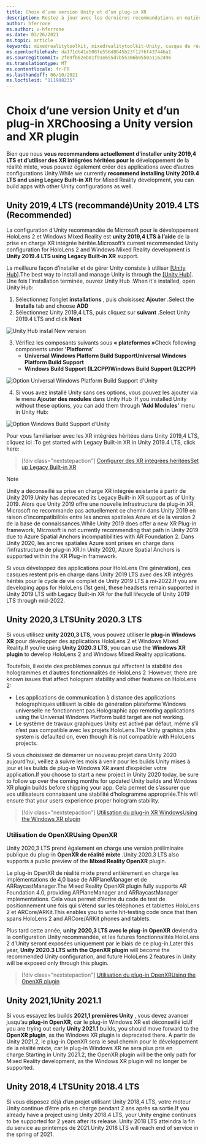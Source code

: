 ```yaml
---
title: Choix d’une version Unity et d’un plug-in XR
description: Restez à jour avec les dernières recommandations en matière de plug-in Unity et XR pour le développement d’applications HoloLens.
author: hferrone
ms.author: v-hferrone
ms.date: 03/26/2021
ms.topic: article
keywords: mixedrealitytoolkit, mixedrealitytoolkit-Unity, casque de réalité mixte, casque Windows Mixed Reality, casque de réalité virtuelle, Unity
ms.openlocfilehash: da171db41e508fe556d8645b23f12f6f437446a1
ms.sourcegitcommit: 2f69fb62eb81f91e655d7b55306b0550a1162496
ms.translationtype: MT
ms.contentlocale: fr-FR
ms.lasthandoff: 06/10/2021
ms.locfileid: "111908235"
---
```

# <a name="choosing-a-unity-version-and-xr-plugin"></a><span data-ttu-id="d682d-104">Choix d’une version Unity et d’un plug-in XR</span><span class="sxs-lookup"><span data-stu-id="d682d-104">Choosing a Unity version and XR plugin</span></span>

<span data-ttu-id="d682d-105">Bien que nous **vous recommandons actuellement d’installer unity 2019,4 LTS et d’utiliser des XR intégrées héritées pour le** développement de la réalité mixte, vous pouvez également créer des applications avec d’autres configurations Unity.</span><span class="sxs-lookup"><span data-stu-id="d682d-105">While we currently **recommend installing Unity 2019.4 LTS and using Legacy Built-in XR** for Mixed Reality development, you can build apps with other Unity configurations as well.</span></span>

## <a name="unity-20194-lts-recommended"></a><span data-ttu-id="d682d-106">Unity 2019,4 LTS (recommandé)</span><span class="sxs-lookup"><span data-stu-id="d682d-106">Unity 2019.4 LTS (Recommended)</span></span>

<span data-ttu-id="d682d-107">La configuration d’Unity recommandée de Microsoft pour le développement HoloLens 2 et Windows Mixed Reality est **unity 2019,4 LTS à l’aide** de la prise en charge XR intégrée héritée.</span><span class="sxs-lookup"><span data-stu-id="d682d-107">Microsoft’s current recommended Unity configuration for HoloLens 2 and Windows Mixed Reality development is **Unity 2019.4 LTS using Legacy Built-in XR** support.</span></span>

<span data-ttu-id="d682d-108">La meilleure façon d’installer et de gérer Unity consiste à utiliser <a href="https://unity3d.com/get-unity/download" target="_blank">[Unity Hub]</a>.</span><span class="sxs-lookup"><span data-stu-id="d682d-108">The best way to install and manage Unity is through the <a href="https://unity3d.com/get-unity/download" target="_blank">[Unity Hub]</a>.</span></span> <span data-ttu-id="d682d-109">Une fois l’installation terminée, ouvrez Unity Hub :</span><span class="sxs-lookup"><span data-stu-id="d682d-109">When it's installed, open Unity Hub:</span></span>

1. <span data-ttu-id="d682d-110">Sélectionnez l’onglet **installations** , puis choisissez **Ajouter** .</span><span class="sxs-lookup"><span data-stu-id="d682d-110">Select the **Installs** tab and choose **ADD**</span></span>
2. <span data-ttu-id="d682d-111">Sélectionnez Unity 2019,4 LTS, puis cliquez sur **suivant** .</span><span class="sxs-lookup"><span data-stu-id="d682d-111">Select Unity 2019.4 LTS and click **Next**</span></span>

![Unity Hub instal New version](images/unity-hub-img-01.png)

3. <span data-ttu-id="d682d-113">Vérifiez les composants suivants sous **« plateformes »**</span><span class="sxs-lookup"><span data-stu-id="d682d-113">Check following components under **'Platforms'**</span></span>
    * <span data-ttu-id="d682d-114">**Universal Windows Platform Build Support**</span><span class="sxs-lookup"><span data-stu-id="d682d-114">**Universal Windows Platform Build Support**</span></span> 
    * <span data-ttu-id="d682d-115">**Windows Build Support (IL2CPP)**</span><span class="sxs-lookup"><span data-stu-id="d682d-115">**Windows Build Support (IL2CPP)**</span></span>

![Option Universal Windows Platform Build Support d’Unity](../images/Unity_Install_Option_UWP.png)

4. <span data-ttu-id="d682d-117">Si vous avez installé Unity sans ces options, vous pouvez les ajouter via le menu **Ajouter des modules** dans Unity Hub :</span><span class="sxs-lookup"><span data-stu-id="d682d-117">If you installed Unity without these options, you can add them through **'Add Modules'** menu in Unity Hub:</span></span>

![Option Windows Build Support d’Unity](../images/Unity_Install_Option_UWP2.png)

<span data-ttu-id="d682d-119">Pour vous familiariser avec les XR intégrées héritées dans Unity 2019,4 LTS, cliquez ici :</span><span class="sxs-lookup"><span data-stu-id="d682d-119">To get started with Legacy Built-in XR in Unity 2019.4 LTS, click here:</span></span>

> [!div class="nextstepaction"]
> [<span data-ttu-id="d682d-120">Configurer des XR intégrées héritées</span><span class="sxs-lookup"><span data-stu-id="d682d-120">Set up Legacy Built-in XR</span></span>](legacy-xr-support.md)

> [!NOTE]
> <span data-ttu-id="d682d-121">Unity a déconseillé sa prise en charge XR intégrée existante à partir de Unity 2019.</span><span class="sxs-lookup"><span data-stu-id="d682d-121">Unity has deprecated its Legacy Built-in XR support as of Unity 2019.</span></span>  <span data-ttu-id="d682d-122">Alors que Unity 2019 offre une nouvelle infrastructure de plug-in XR, Microsoft ne recommande pas actuellement ce chemin dans Unity 2019 en raison d’incompatibilités entre les ancres spatiales Azure et de la version 2 de la base de connaissances.</span><span class="sxs-lookup"><span data-stu-id="d682d-122">While Unity 2019 does offer a new XR Plug-in framework, Microsoft is not currently recommending that path in Unity 2019 due to Azure Spatial Anchors incompatibilities with AR Foundation 2.</span></span>  <span data-ttu-id="d682d-123">Dans Unity 2020, les ancres spatiales Azure sont prises en charge dans l’infrastructure de plug-in XR.</span><span class="sxs-lookup"><span data-stu-id="d682d-123">In Unity 2020, Azure Spatial Anchors is supported within the XR Plug-in framework.</span></span>

<span data-ttu-id="d682d-124">Si vous développez des applications pour HoloLens (1re génération), ces casques restent pris en charge dans Unity 2019 LTS avec des XR intégrés hérités pour le cycle de vie complet de Unity 2019 LTS à mi-2022.</span><span class="sxs-lookup"><span data-stu-id="d682d-124">If you are developing apps for HoloLens (1st gen), these headsets remain supported in Unity 2019 LTS with Legacy Built-in XR for the full lifecycle of Unity 2019 LTS through mid-2022.</span></span>

## <a name="unity-20203-lts"></a><span data-ttu-id="d682d-125">Unity 2020,3 LTS</span><span class="sxs-lookup"><span data-stu-id="d682d-125">Unity 2020.3 LTS</span></span> 

<span data-ttu-id="d682d-126">Si vous utilisez **unity 2020,3 LTS**, vous pouvez utiliser le **plug-in Windows XR** pour développer des applications HoloLens 2 et Windows Mixed Reality.</span><span class="sxs-lookup"><span data-stu-id="d682d-126">If you’re using **Unity 2020.3 LTS**, you can use the **Windows XR plugin** to develop HoloLens 2 and Windows Mixed Reality applications.</span></span>

<span data-ttu-id="d682d-127">Toutefois, il existe des problèmes connus qui affectent la stabilité des hologrammes et d’autres fonctionnalités de HoloLens 2 :</span><span class="sxs-lookup"><span data-stu-id="d682d-127">However, there are known issues that affect hologram stability and other features on HoloLens 2:</span></span> 

* <span data-ttu-id="d682d-128">Les applications de communication à distance des applications holographiques utilisant la cible de génération plateforme Windows universelle ne fonctionnent pas.</span><span class="sxs-lookup"><span data-stu-id="d682d-128">Holographic app remoting applications using the Universal Windows Platform build target are not working.</span></span>
* <span data-ttu-id="d682d-129">Le système de travaux graphiques Unity est activé par défaut, même s’il n’est pas compatible avec les projets HoloLens.</span><span class="sxs-lookup"><span data-stu-id="d682d-129">The Unity graphics jobs system is defaulted on, even though it is not compatible with HoloLens projects.</span></span>

<span data-ttu-id="d682d-130">Si vous choisissez de démarrer un nouveau projet dans Unity 2020 aujourd’hui, veillez à suivre les mois à venir pour les builds Unity mises à jour et les builds de plug-in Windows XR avant d’expédier votre application.</span><span class="sxs-lookup"><span data-stu-id="d682d-130">If you choose to start a new project in Unity 2020 today, be sure to follow up over the coming months for updated Unity builds and Windows XR plugin builds before shipping your app.</span></span>  <span data-ttu-id="d682d-131">Cela permet de s’assurer que vos utilisateurs connaissent une stabilité d’hologramme appropriée.</span><span class="sxs-lookup"><span data-stu-id="d682d-131">This will ensure that your users experience proper hologram stability.</span></span>

> [!div class="nextstepaction"]
> [<span data-ttu-id="d682d-132">Utilisation du plug-in XR Windows</span><span class="sxs-lookup"><span data-stu-id="d682d-132">Using the Windows XR plugin</span></span>](windows-xr-plugin.md)

### <a name="using-openxr"></a><span data-ttu-id="d682d-133">Utilisation de OpenXR</span><span class="sxs-lookup"><span data-stu-id="d682d-133">Using OpenXR</span></span>

<span data-ttu-id="d682d-134">Unity 2020,3 LTS prend également en charge une version préliminaire publique du plug-in **OpenXR de réalité mixte** .</span><span class="sxs-lookup"><span data-stu-id="d682d-134">Unity 2020.3 LTS also supports a public preview of the **Mixed Reality OpenXR** plugin.</span></span>

<span data-ttu-id="d682d-135">Le plug-in OpenXR de réalité mixte prend entièrement en charge les implémentations de 4,0 base de ARPlaneManager et de ARRaycastManager.</span><span class="sxs-lookup"><span data-stu-id="d682d-135">The Mixed Reality OpenXR plugin fully supports AR Foundation 4.0, providing ARPlaneManager and ARRaycastManager implementations.</span></span> <span data-ttu-id="d682d-136">Cela vous permet d’écrire du code de test de positionnement une fois qui s’étend sur les téléphones et tablettes HoloLens 2 et ARCore/ARKit.</span><span class="sxs-lookup"><span data-stu-id="d682d-136">This enables you to write hit-testing code once that then spans HoloLens 2 and ARCore/ARKit phones and tablets.</span></span> 

<span data-ttu-id="d682d-137">Plus tard cette année, **unity 2020,3 LTS avec le plug-in OpenXR** deviendra la configuration Unity recommandée, et les futures fonctionnalités HoloLens 2 d’Unity seront exposées uniquement par le biais de ce plug-in.</span><span class="sxs-lookup"><span data-stu-id="d682d-137">Later this year, **Unity 2020.3 LTS with the OpenXR plugin** will become the recommended Unity configuration, and future HoloLens 2 features in Unity will be exposed only through this plugin.</span></span>

> [!div class="nextstepaction"]
> [<span data-ttu-id="d682d-138">Utilisation du plug-in OpenXR</span><span class="sxs-lookup"><span data-stu-id="d682d-138">Using the OpenXR plugin</span></span>](openxr-getting-started.md)

## <a name="unity-20211"></a><span data-ttu-id="d682d-139">Unity 2021,1</span><span class="sxs-lookup"><span data-stu-id="d682d-139">Unity 2021.1</span></span>

<span data-ttu-id="d682d-140">Si vous essayez les builds **2021,1 premières Unity** , vous devez avancer jusqu’au **plug-in OpenXR**, car le plug-in Windows XR est déconseillé ici.</span><span class="sxs-lookup"><span data-stu-id="d682d-140">If you are trying out early **Unity 2021.1** builds, you should move forward to the **OpenXR plugin**, as the Windows XR plugin is deprecated there.</span></span>  <span data-ttu-id="d682d-141">À partir de Unity 2021,2, le plug-in OpenXR sera le seul chemin pour le développement de la réalité mixte, car le plug-in Windows XR ne sera plus pris en charge.</span><span class="sxs-lookup"><span data-stu-id="d682d-141">Starting in Unity 2021.2, the OpenXR plugin will be the only path for Mixed Reality development, as the Windows XR plugin will no longer be supported.</span></span>

## <a name="unity-20184-lts"></a><span data-ttu-id="d682d-142">Unity 2018,4 LTS</span><span class="sxs-lookup"><span data-stu-id="d682d-142">Unity 2018.4 LTS</span></span>

<span data-ttu-id="d682d-143">Si vous disposez déjà d’un projet utilisant Unity 2018,4 LTS, votre moteur Unity continue d’être pris en charge pendant 2 ans après sa sortie.</span><span class="sxs-lookup"><span data-stu-id="d682d-143">If you already have a project using Unity 2018.4 LTS, your Unity engine continues to be supported for 2 years after its release.</span></span>  <span data-ttu-id="d682d-144">Unity 2018 LTS atteindra la fin du service au printemps de 2021.</span><span class="sxs-lookup"><span data-stu-id="d682d-144">Unity 2018 LTS will reach end of service in the spring of 2021.</span></span>